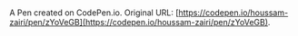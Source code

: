 # 

A Pen created on CodePen.io. Original URL: [https://codepen.io/houssam-zairi/pen/zYoVeGB](https://codepen.io/houssam-zairi/pen/zYoVeGB).



